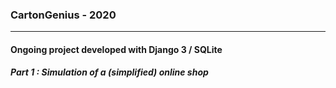 ### CartonGenius - 2020
* * * * *
#### Ongoing project developed with Django 3 / SQLite

##### Part 1 : Simulation of a (simplified) online shop  
